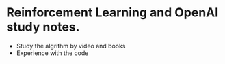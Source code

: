 # Reinforcement Learning and OpenAI study notes.

- Study the algrithm by video and books
- Experience with the code


